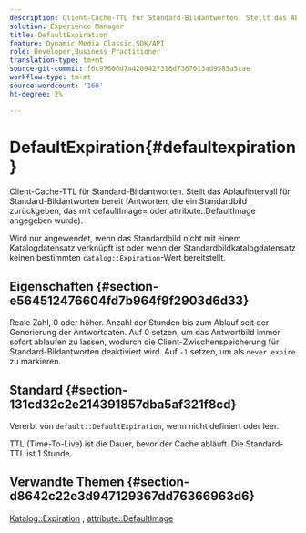 ```yaml
---
description: Client-Cache-TTL für Standard-Bildantworten. Stellt das Ablaufintervall für Standard-Bildantworten bereit (Antworten, die ein Standardbild zurückgeben, das mit defaultImage= oder attribute DefaultImage angegeben wurde).
solution: Experience Manager
title: DefaultExpiration
feature: Dynamic Media Classic,SDK/API
role: Developer,Business Practitioner
translation-type: tm+mt
source-git-commit: f6c97606d7a4209427316d7367013ad9585a5cae
workflow-type: tm+mt
source-wordcount: '160'
ht-degree: 2%

---
```



# DefaultExpiration{#defaultexpiration}

Client-Cache-TTL für Standard-Bildantworten. Stellt das Ablaufintervall für Standard-Bildantworten bereit (Antworten, die ein Standardbild zurückgeben, das mit defaultImage= oder attribute::DefaultImage angegeben wurde).

Wird nur angewendet, wenn das Standardbild nicht mit einem Katalogdatensatz verknüpft ist oder wenn der Standardbildkatalogdatensatz keinen bestimmten `catalog::Expiration`-Wert bereitstellt.

## Eigenschaften {#section-e564512476604fd7b964f9f2903d6d33}

Reale Zahl, 0 oder höher. Anzahl der Stunden bis zum Ablauf seit der Generierung der Antwortdaten. Auf 0 setzen, um das Antwortbild immer sofort ablaufen zu lassen, wodurch die Client-Zwischenspeicherung für Standard-Bildantworten deaktiviert wird. Auf `-1` setzen, um als `never expire` zu markieren.

## Standard {#section-131cd32c2e214391857dba5af321f8cd}

Vererbt von `default::DefaultExpiration`, wenn nicht definiert oder leer.

TTL (Time-To-Live) ist die Dauer, bevor der Cache abläuft. Die Standard-TTL ist 1 Stunde.

## Verwandte Themen {#section-d8642c22e3d947129367dd76366963d6}

[Katalog::Expiration](../../../../../is-api/image-catalog/image-serving-api-ref/c-image-catalog-reference/c-image-svg-data-reference/c-svg-data-reference/r-expiration-svg.md#reference-a7afd668ecbb4d2da65d86259aa6a28a) ,  [attribute::DefaultImage](../../../../../is-api/image-catalog/image-serving-api-ref/c-image-catalog-reference/c-attributes-reference/r-is-cat-defaultimage.md#reference-8e9900e129f54ed68462a3c2fc3bc433)

